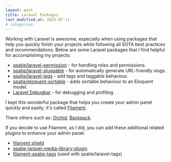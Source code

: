 ```yaml
---
layout: post
title: Laravel Packages
last_modified_at: 2025-07-11
# categories: 
---
```


Working with Laravel is awesome, especially when using packages that help you quickly finish your projects while following all SOTA best practices and recommendations. Below are some Laravel packages that I find helpful for accomplishing my projects:

* [spatie/laravel-permission](https://spatie.be/docs/laravel-permission) - for handling roles and permissions.
* [spatie/laravel-sluggable](https://github.com/spatie/laravel-sluggable) - for automatically generate URL-friendly slugs.
* [spatie/laravel-tags](https://github.com/spatie/laravel-tags) - add tags and taggable behaviour.
* [spatie/eloquent-sortable](https://github.com/spatie/eloquent-sortable) - adds sortable behaviour to an Eloquent model.
* [Laravel Debugbar](https://github.com/barryvdh/laravel-debugbar) - for debugging and profiling.

I kept this wonderful package that helps you create your admin panel quickly and easily; it's called [Filament](https://github.com/filamentphp/filament).

There others such as: [Orchid](https://orchid.software/en/), [Backpack](https://backpackforlaravel.com/).

If you decide to use Filament, as I did, you can add these additional related plugins to enhance your admin panel:

* [filament shield](https://github.com/bezhanSalleh/filament-shield)
* [spatie-laravel-media-library-plugin](https://github.com/filamentphp/spatie-laravel-media-library-plugin)
* [filament-spatie-tags](https://filamentphp.com/plugins/filament-spatie-tags) (used with spatie/laravel-tags)
